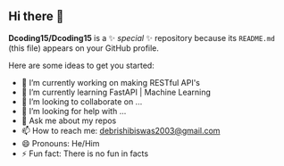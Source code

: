 ## Hi there 👋
**Dcoding15/Dcoding15** is a ✨ _special_ ✨ repository because its `README.md` (this file) appears on your GitHub profile.

Here are some ideas to get you started:

- 🔭 I’m currently working on making RESTful API's
- 🌱 I’m currently learning FastAPI | Machine Learning
- 👯 I’m looking to collaborate on ...
- 🤔 I’m looking for help with ...
- 💬 Ask me about my repos
- 📫 How to reach me: debrishibiswas2003@gmail.com
- 😄 Pronouns: He/Him
- ⚡ Fun fact: There is no fun in facts
